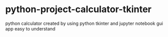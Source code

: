 # python-project-calculator-tkinter
python calculator created by using python tkinter and jupyter notebook
gui app
easy to understand
